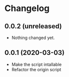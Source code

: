 # Changelog

0.0.2 (unreleased)
------------------

- Nothing changed yet.


0.0.1 (2020-03-03)
------------------

- Make the script intallable
- Refactor the origin script
